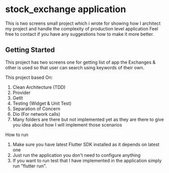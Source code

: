 # stock_exchange application

This is two screens small project which i wrote for showing how I architect my project and handle the complexity of production level application 
Feel free to contact if you have any suggestions how to make it more better.

## Getting Started

This project has two screens one for getting list of app the Exchanges & other is used so that user
can search using keywords of their own.

This project based On:

1. Clean Architecture (TDD)
2. Provider
3. GetIt
4. Testing (Widget & Unit Test)
5. Separation of Concern
6. Dio (For network calls)
7. Many folders are there but not implemented yet as they are there to give you idea about how I
   will implement those scenarios

How to run

1. Make sure you have latest Flutter SDK installed as it depends on latest one
2. Just run the application you don't need to configure anything
3. If you want to run test that I have implemented in the application simply run "flutter run".

